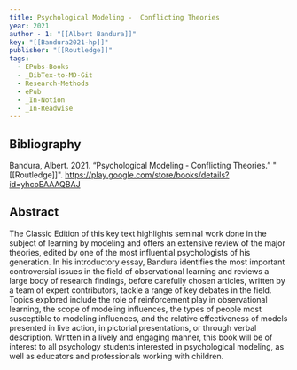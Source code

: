 ```yaml
---
title: Psychological Modeling -  Conflicting Theories
year: 2021
author - 1: "[[Albert Bandura]]"
key: "[[Bandura2021-hp]]"
publisher: "[[Routledge]]"
tags:
  - EPubs-Books
  - _BibTex-to-MD-Git
  - Research-Methods
  - ePub
  - _In-Notion
  - _In-Readwise
---
```


## Bibliography
Bandura, Albert. 2021. “Psychological Modeling -  Conflicting Theories.” "[[Routledge]]". https://play.google.com/store/books/details?id=yhcoEAAAQBAJ

## Abstract
The Classic Edition of this key text highlights seminal work done in the subject of learning by modeling and offers an extensive review of the major theories, edited by one of the most influential psychologists of his generation. In his introductory essay, Bandura identifies the most important controversial issues in the field of observational learning and reviews a large body of research findings, before carefully chosen articles, written by a team of expert contributors, tackle a range of key debates in the field. Topics explored include the role of reinforcement play in observational learning, the scope of modeling influences, the types of people most susceptible to modeling influences, and the relative effectiveness of models presented in live action, in pictorial presentations, or through verbal description. Written in a lively and engaging manner, this book will be of interest to all psychology students interested in psychological modeling, as well as educators and professionals working with children.